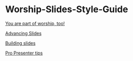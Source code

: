 # Worship-Slides-Style-Guide

[You are part of worship, too!](You%20are%20part%20of%20worship!.md)

[Advancing Slides](Advancing%20slides/Advancing%20Slides.md)

[Building slides](Building%20slides/Building%20slides.md)

[Pro Presenter tips](Pro%20Presenter%20tips.md)

